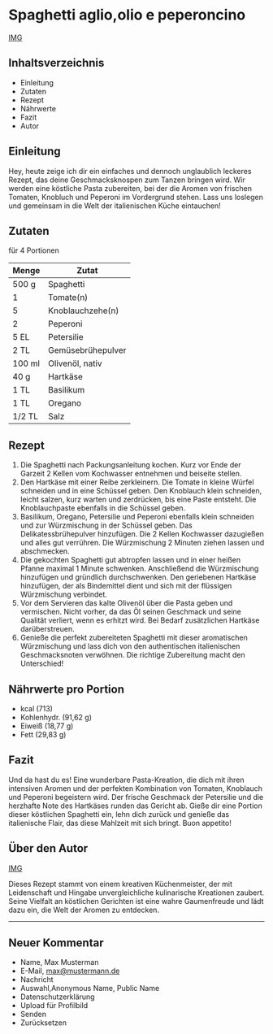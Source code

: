 # Spaghetti aglio,olio e peperoncino

<!-- Img -->
[IMG]()
<!-- Img -->

## Inhaltsverzeichnis
- Einleitung
- Zutaten
- Rezept
- Nährwerte
- Fazit
- Autor

## Einleitung

Hey, heute zeige ich dir ein einfaches und dennoch unglaublich leckeres Rezept, das deine Geschmacksknospen zum Tanzen bringen wird. Wir werden eine köstliche Pasta zubereiten, bei der die Aromen von frischen Tomaten, Knobluch und Peperoni im Vordergrund stehen. Lass uns loslegen und gemeinsam in die Welt der italienischen Küche eintauchen!


## Zutaten 
für 4 Portionen

| Menge | Zutat | 
|---|---|
| 500 g | Spaghetti |
| 1 | Tomate(n) |
| 5 | Knoblauchzehe(n) |
| 2 | Peperoni |
| 5 EL | Petersilie |
| 2 TL | Gemüsebrühepulver |
| 100 ml | Olivenöl, nativ |
| 40 g | Hartkäse |
| 1 TL | Basilikum |
| 1 TL | Oregano |
| 1/2 TL | Salz |

## Rezept

1. Die Spaghetti nach Packungsanleitung kochen. Kurz vor Ende der Garzeit 2 Kellen vom Kochwasser entnehmen und beiseite stellen.
2. Den Hartkäse mit einer Reibe zerkleinern. Die Tomate in kleine Würfel schneiden und in eine Schüssel geben. Den Knoblauch klein schneiden, leicht salzen, kurz warten und zerdrücken, bis eine Paste entsteht. Die Knoblauchpaste ebenfalls in die Schüssel geben.
3. Basilikum, Oregano, Petersilie und Peperoni ebenfalls klein schneiden und zur Würzmischung in der Schüssel geben. Das Delikatessbrühepulver hinzufügen. Die 2 Kellen Kochwasser dazugießen und alles gut verrühren. Die Würzmischung 2 Minuten ziehen lassen und abschmecken.
4. Die gekochten Spaghetti gut abtropfen lassen und in einer heißen Pfanne maximal 1 Minute schwenken. Anschließend die Würzmischung hinzufügen und gründlich durchschwenken. Den geriebenen Hartkäse hinzufügen, der als Bindemittel dient und sich mit der flüssigen Würzmischung verbindet.
5. Vor dem Servieren das kalte Olivenöl über die Pasta geben und vermischen. Nicht vorher, da das Öl seinen Geschmack und seine Qualität verliert, wenn es erhitzt wird. Bei Bedarf zusätzlichen Hartkäse darüberstreuen.
6. Genieße die perfekt zubereiteten Spaghetti mit dieser aromatischen Würzmischung und lass dich von den authentischen italienischen Geschmacksnoten verwöhnen. Die richtige Zubereitung macht den Unterschied!

## Nährwerte pro Portion

- kcal (713)
- Kohlenhydr. (91,62 g)
- Eiweiß (18,77 g)
- Fett (29,83 g)

## Fazit

Und da hast du es! Eine wunderbare Pasta-Kreation, die dich mit ihren intensiven Aromen und der perfekten Kombination von Tomaten, Knoblauch und Peperoni begeistern wird. Der frische Geschmack der Petersilie und die herzhafte Note des Hartkäses runden das Gericht ab. Gieße dir eine Portion dieser köstlichen Spaghetti ein, lehn dich zurück und genieße das italienische Flair, das diese Mahlzeit mit sich bringt. Buon appetito!


## Über den Autor

<!-- Img -->
[IMG]()
<!-- Img -->

Dieses Rezept stammt von einem kreativen Küchenmeister, der mit Leidenschaft und Hingabe unvergleichliche kulinarische Kreationen zaubert. Seine Vielfalt an köstlichen Gerichten ist eine wahre Gaumenfreude und lädt dazu ein, die Welt der Aromen zu entdecken.

---

## Neuer Kommentar

- Name, Max Musterman
- E-Mail, max@mustermann.de
- Nachricht
- Auswahl,Anonymous Name, Public Name
- Datenschutzerklärung
- Upload für Profilbild
- Senden
- Zurücksetzen
